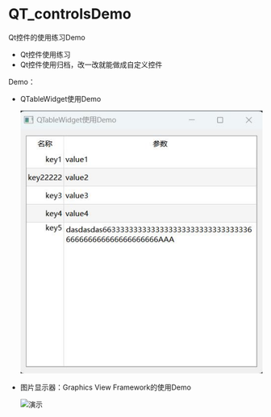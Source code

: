 # QT_controlsDemo
 Qt控件的使用练习Demo

-  Qt控件使用练习
-  Qt控件使用归档，改一改就能做成自定义控件



Demo：

- QTableWidget使用Demo

  ![演示](https://github.com/JaneYih/QT_controlsDemo/blob/master/doc/EffectPicture/tableWidgetDemo.jpeg)

- 图片显示器：Graphics View Framework的使用Demo

  ![演示](https://github.com/JaneYih/QT_controlsDemo/blob/master/doc/EffectPicture/pictureDisplayWidget.gif)